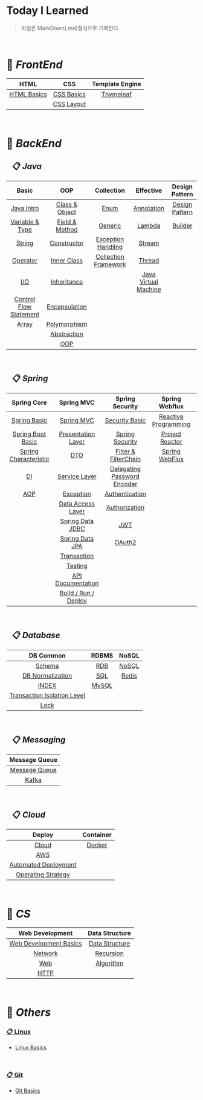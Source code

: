 # Today I Learned

> 파일은 MarkDown(.md)형식으로 기록한다.
 
<br>

# 📌 ***FrontEnd***

| **HTML** | **CSS** | **Template Engine** |
|:--------:|:-------:|:-------------------:|
|[HTML Basics](./HTML/HTML_Basics.md "HTML 기초")|[CSS Basics](./CSS/CSS_Basics.md "CSS 기초")| [Thymeleaf](./Template_Engine/Thymeleaf.md "타임리프") |
|  |[CSS Layout](./CSS/Layout.md "CSS 레이아웃 - Flexbox")|  |

<br>

# 📌 ***BackEnd***

## &ensp; 📋 ***Java***

|**Basic**|**OOP**|**Collection**|**Effective**|**Design Pattern**|
|:------------:|:----------:|:-----------------:|:----------------:|:-:|
|[Java Intro](./JAVA/Basic/JAVA_Intro.md "개요")|[Class & Object](./JAVA/OOP/JAVA_Class_Object.md "클래스 & 객체")|[Enum](./JAVA/Collection/JAVA_Enum.md "열거형")|[Annotation](./JAVA/Effective/JAVA_Annotation.md "어노테이션")| [Design Pattern](./JAVA/Design_Pattern/Design_Pattern.md "디자인 패턴") |
|[Variable & Type](./JAVA/Basic/JAVA_Variable_Type.md "변수 & 타입")|[Field & Method](./JAVA/OOP/JAVA_Field_Method.md "필드 & 메소드")|[Generic](./JAVA/Collection/JAVA_Generic.md "제네릭")|[Lambda](./JAVA/Effective/JAVA_Lambda.md "람다식")| [Builder](./JAVA/Design_Pattern/Builder.md "빌더 패턴") |
|[String](./JAVA/Basic/JAVA_String.md "문자열")|[Constructor](./JAVA/OOP/JAVA_Constructor.md "생성자")|[Exception Handling](./JAVA/Collection/JAVA_Exception.md "예외 처리")|[Stream](./JAVA/Effective/JAVA_Stream.md "스트림")| |
|[Operator](./JAVA/Basic/JAVA_Operator.md "연산자")|[Inner Class](./JAVA/OOP/JAVA_InnerClass.md "내부 클래스")|[Collection Framework](./JAVA/Collection/JAVA_CollectionFramework.md "컬렉션 프레임워크")|[Thread](./JAVA/Effective/JAVA_Thread.md "스레드")| |
|[I/O](./JAVA/Basic/JAVA_IO.md "입출력")|[Inheritance](./JAVA/OOP/JAVA_Inheritance.md "상속")|  |[Java Virtual Machine](./JAVA/Effective/JAVA_VirtualMachine.md "자바 가상 머신")| |
|[Control Flow Statement](./JAVA/Basic/JAVA_Control_Flow_Statement.md "제어문 - 조건문 반복문")|[Encapsulation](./JAVA/OOP/JAVA_Encapsulation.md "캡슐화")|  |  | |
|[Array](./JAVA/Basic/JAVA_Array.md "배열")|[Polymorphism](./JAVA/OOP/JAVA_Polymorphism.md "다형성")|  |  | |
|  |[Abstraction](./JAVA/OOP/JAVA_Abstraction.md "추상화")|  |  | |
||[OOP](./JAVA/OOP/OOP.md "객체 지향")||||

<br>

## &ensp; 📋 ***Spring***

|**Spring Core**|**Spring MVC**|**Spring Security**|**Spring Webflux**|**Additional Function**|
|:-------------:|:------------:|:-----------------:|:----------------:|:-:|
|[Spring Basic](./Spring/Spring_Core/Spring_Basic.md "Spring Framework 기본")|[Spring MVC](./Spring/Spring_MVC/Spring_MVC.md)|[Security Basic](./Spring/Spring_Security/Security_Basic.md "인증 / 보안 기초")|[Reactive Programming](./Spring/Spring_Webflux/Reactive_Programming.md "리액티브 프로그래밍")| [Spring Scheduler](./Spring/Additional_Function/Scheduler.md "스프링 스케쥴러") |
|[Spring Boot Basic](./Spring/Spring_Core/SpringBoot_Basic.md "Spring Boot 기본")|[Presentation Layer](./Spring/Spring_MVC/Presentation_Layer.md "프레젠테이션 계층")|[Spring Security](./Spring/Spring_Security/Spring_Security.md "Spring Security 기초")|[Project Reactor](./Spring/Spring_Webflux/Project_Reactor.md "프로젝트 리액터")|  |
|[Spring Characteristic](./Spring/Spring_Core/Spring_Characteristic.md "Spring Framework 특징")|[DTO](./Spring/Spring_MVC/DTO.md "Data Transfer Object")|[Filter & FilterChain](./Spring/Spring_Security/Filter_FilterChain.md)|[Spring WebFlux](./Spring/Spring_Webflux/Spring_Webflux.md)|  |
|[DI](./Spring/Spring_Core/DI.md "의존성 주입")|[Service Layer](./Spring/Spring_MVC/Service_Layer.md "서비스 계층")|[Delegating Password Encoder](./Spring/Spring_Security/Delegating_Password_Encoder.md)||  |
|[AOP](./Spring/Spring_Core/AOP.md "관점 지향 프로그래밍") |[Exception](./Spring/Spring_MVC/Exception.md "예외 처리")|[Authentication](./Spring/Spring_Security/Authentication.md)||  |
||[Data Access Layer](./Spring/Spring_MVC/DataAccess_Layer.md "데이터 액세스 계층")|[Authorization](./Spring/Spring_Security/Authorization.md)||  |
||[Spring Data JDBC](./Spring/Spring_MVC/JDBC.md "JDBC")|[JWT](./Spring/Spring_Security/JWT.md)||  |
||[Spring Data JPA](./Spring/Spring_MVC/JPA.md "JPA")|[OAuth2](./Spring/Spring_Security/OAuth2.md)||  |
||[Transaction](./Spring/Spring_MVC/Transaction.md "트랜잭션")|||  |
||[Testing](./Spring/Spring_MVC/Testing.md "테스팅")|||  |
||[API Documentation](./Spring/Spring_MVC/API_Documentation.md "API 문서화")|||  |
||[Build / Run / Deploy](./Spring/Spring_MVC/Build_Run_Deploy.md "어플리케이션 빌드/실행/배포")|||  |

<br>

## &ensp; 📋 ***Database***

|**DB Common**| **RDBMS** | **NoSQL** |
|:-----------:|:---------:|:---------:|
|[Schema](./Database/Schema.md "스키마")|[RDB](./Database/RDB.md "관계형 데이터베이스") | [NoSQL](./Database/NoSQL.md "비관계형 데이터베이스") |
|[DB Normalization](./Database/DB_Normalization.md "데이터베이스 정규화")|[SQL](./Database/SQL.md "SQL")|[Redis](./Database/Redis.md)|
|[INDEX](./Database/Index.md)|[MySQL](./Database/MySQL.md)||
|[Transaction Isolation Level](./Database/Transaction_Isolation_Level.md)|||
|[Lock](./Database/Lock.md)|||

<br>

## &ensp; 📋 ***Messaging***

|**Message Queue**|
|:---------------:|
|[Message Queue](./Database/Message_Queue.md "메시지 큐")|
| [Kafka](./Database/Kafka.md "카프카") |

<br>

## &ensp; 📋 ***Cloud***

|**Deploy**| **Container** |
|:-------:|:-------------:|
|[Cloud](./Cloud/Cloud.md "클라우드")|[Docker](./Cloud/Docker.md "도커")|
|[AWS](./Cloud/Aws.md "아마존 웹 서비스")||
|[Automated Deployment](./Cloud/Automated_Deployment.md "배포 자동화")||
|[Operating Strategy](./Cloud/Operating_Strategy.md "운영 전략")||

<br>

# 📌 ***CS***

| **Web Development** | **Data Structure** |
|:-------------------:|:-------------:|
|[Web Development Basics](./Web%20Development/Web_Development_Basic.md "웹 개발 기초")|[Data Structure](./Algorithm/Data_Structure.md "자료 구조")|
|[Network](./Web%20Development/Network.md "네트워크")|[Recursion](./Algorithm/Recursion.md "재귀")|
|[Web](./Web%20Development/Web.md "웹")|[Algorithm](./Algorithm/Algorithm.md "알고리즘")|
|[HTTP](./Web%20Development/HTTP.md "HTTP") |  |


<br>

# 📌 ***Others***

### [📋 Linux](https://github.com/H-JWANNA/TIL/tree/main/Linux)

- [Linux Basics](./Linux/Linux_basics.md "Linux 기초")

<br>

### [📋 Git](https://github.com/H-JWANNA/TIL/tree/main/Git)

- [Git Basics](./Git/Git_basic.md "Git 기초")
<br>